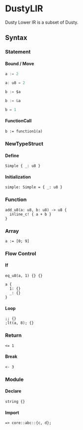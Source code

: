 # DustyLIR

Dusty Lower IR is a subset of Dusty.

## Syntax

### Statement

#### Bound / Move

```go
a := 2

a: u8 = 2

b := $a

b := &a

b = 1
```

#### FunctionCall

```
b := function1(a)
```

### NewTypeStruct

#### Define

```
Simple { _: u8 }
```

#### Initialization

```
simple: Simple = { _: u8 }
```

### Function

```
add_u8(a: u8, b: u8) -> u8 {
  inline_c! { a + b }
}
```

### Array

```
a := [0; 9]
```

### Flow Control

#### If

```
eq_u8(a, 1) {} {}

a {
  1: {}
  _: {}
}

```

#### Loop

```
;; {}
;lt(a, 8); {}
```

### Return

```
<= 1
```

#### Break

```
<- 3
```

### Module

#### Declare

```
string {}
```

#### Import

```
=> core::abc::{c, d};
```





